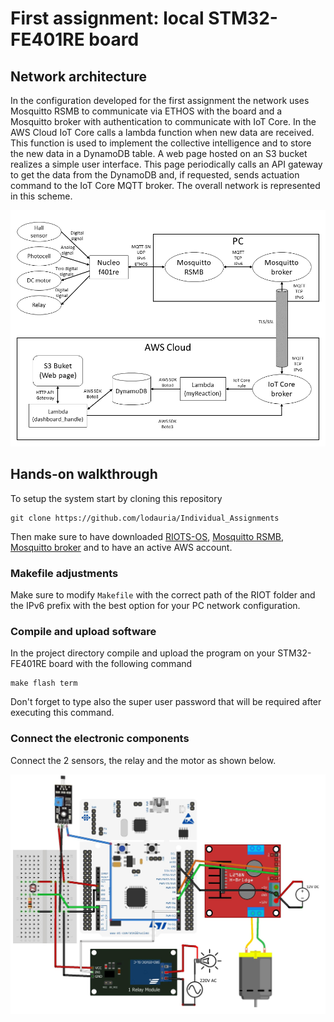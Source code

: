 # First assignment: local STM32-FE401RE board

## Network architecture

In the configuration developed for the first assignment the network uses Mosquitto RSMB to communicate via ETHOS with the board and a Mosquitto broker with authentication to communicate with IoT Core. In the AWS Cloud IoT Core calls a lambda function when new data are received. This function is used to implement the collective intelligence and to store the new data in a DynamoDB table. A web page hosted on an S3 bucket realizes a simple user interface. This page periodically calls an API gateway to get the data from the DynamoDB and, if requested, sends actuation command to the IoT Core MQTT broker. The overall network is represented in this scheme.

<img src=../src/network1.png width="800">

## Hands-on walkthrough

To setup the system start by cloning this repository

    git clone https://github.com/lodauria/Individual_Assignments

Then make sure to have downloaded [RIOTS-OS](https://github.com/RIOT-OS/RIOT), [Mosquitto RSMB](https://github.com/eclipse/mosquitto.rsmb), [Mosquitto broker]() and to have an active AWS account.

### Makefile adjustments

Make sure to modify `Makefile` with the correct path of the RIOT folder and the IPv6 prefix with the best option for your PC network configuration.

### Compile and upload software

In the project directory compile and upload the program on your STM32-FE401RE board with the following command

    make flash term

Don't forget to type also the super user password that will be required after executing this command.

### Connect the electronic components

Connect the 2 sensors, the relay and the motor as shown below.

<img src=../src/wiring.jpg width="800">